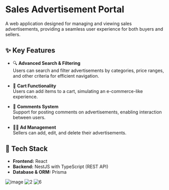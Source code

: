 # Sales Advertisement Portal

A web application designed for managing and viewing sales advertisements, providing a seamless user experience for both buyers and sellers.

## ✨ Key Features

- 🔍 **Advanced Search & Filtering**  
  Users can search and filter advertisements by categories, price ranges, and other criteria for efficient navigation.

- 🛒 **Cart Functionality**  
  Users can add items to a cart, simulating an e-commerce-like experience.

- 💬 **Comments System**  
  Support for posting comments on advertisements, enabling interaction between users.

- 🧑‍💼 **Ad Management**  
  Sellers can add, edit, and delete their advertisements.

## 🧱 Tech Stack

- **Frontend:** React
- **Backend:** NestJS with TypeScript (REST API)
- **Database & ORM:** Prisma

![image](https://github.com/user-attachments/assets/19fb78c0-3492-4efe-8589-c49fb3e0822b)
![2](https://github.com/user-attachments/assets/b663106e-0178-4ba3-8fa7-7f962d0f0f03)
![6](https://github.com/user-attachments/assets/942bf564-62e2-42d6-ac90-9aae0fbe5dd4)
